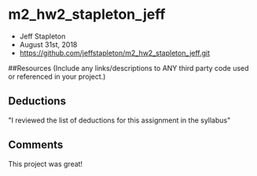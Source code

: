 # m2_hw2_stapleton_jeff

* Jeff Stapleton
* August 31st, 2018
* https://github.com/jeffstapleton/m2_hw2_stapleton_jeff.git

##Resources
(Include any links/descriptions to ANY third party code used or referenced in your project.)

## Deductions
"I reviewed the list of deductions for this assignment in the syllabus"

## Comments
This project was great!